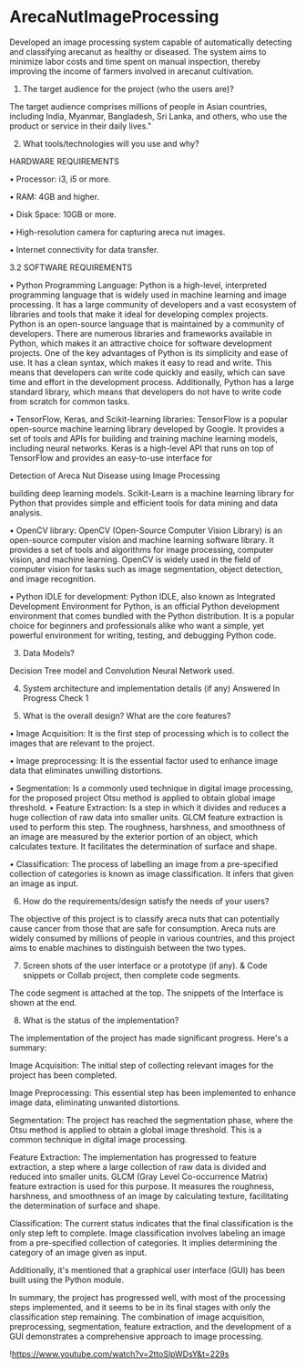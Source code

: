 # ArecaNutImageProcessing
Developed an image processing system capable of automatically detecting and classifying arecanut as healthy or diseased. The system aims to minimize labor costs and time spent on manual inspection, thereby improving the income of farmers involved in arecanut cultivation.
1) The target audience for the project (who the users are)?

The target audience comprises millions of people in Asian countries, including India, Myanmar, Bangladesh, Sri Lanka, and others, who use the product or service in their daily lives."

2) What tools/technologies will you use and why?

HARDWARE REQUIREMENTS

• Processor: i3, i5 or more.

• RAM: 4GB and higher.

• Disk Space: 10GB or more.

• High-resolution camera for capturing areca nut images.

• Internet connectivity for data transfer.

3.2 SOFTWARE REQUIREMENTS

• Python Programming Language: Python is a high-level, interpreted programming language that is widely used in machine learning and image processing. It has a large community of developers and a vast ecosystem of libraries and tools that make it ideal for developing complex projects. Python is an open-source language that is maintained by a community of developers. There are numerous libraries and frameworks available in Python, which makes it an attractive choice for software development projects. One of the key advantages of Python is its simplicity and ease of use. It has a clean syntax, which makes it easy to read and write. This means that developers can write code quickly and easily, which can save time and effort in the development process. Additionally, Python has a large standard library, which means that developers do not have to write code from scratch for common tasks.

• TensorFlow, Keras, and Scikit-learning libraries: TensorFlow is a popular open-source machine learning library developed by Google. It provides a set of tools and APIs for building and training machine learning models, including neural networks. Keras is a high-level API that runs on top of TensorFlow and provides an easy-to-use interface for

Detection of Areca Nut Disease using Image Processing

building deep learning models. Scikit-Learn is a machine learning library for Python that provides simple and efficient tools for data mining and data analysis.

• OpenCV library: OpenCV (Open-Source Computer Vision Library) is an open-source computer vision and machine learning software library. It provides a set of tools and algorithms for image processing, computer vision, and machine learning. OpenCV is widely used in the field of computer vision for tasks such as image segmentation, object detection, and image recognition.

• Python IDLE for development: Python IDLE, also known as Integrated Development Environment for Python, is an official Python development environment that comes bundled with the Python distribution. It is a popular choice for beginners and professionals alike who want a simple, yet powerful environment for writing, testing, and debugging Python code.

3) Data Models?

Decision Tree model and Convolution Neural Network used.

4) System architecture and implementation details (if any) Answered In Progress Check 1

5) What is the overall design? What are the core features?

• Image Acquisition: It is the first step of processing which is to collect the images that are relevant to the project.

• Image preprocessing: It is the essential factor used to enhance image data that eliminates unwilling distortions.

• Segmentation: Is a commonly used technique in digital image processing, for the proposed project Otsu method is applied to obtain global image threshold. • Feature Extraction: Is a step in which it divides and reduces a huge collection of raw data into smaller units. GLCM feature extraction is used to perform this step. The roughness, harshness, and smoothness of an image are measured by the exterior portion of an object, which calculates texture. It facilitates the determination of surface and shape.

• Classification: The process of labelling an image from a pre-specified collection of categories is known as image classification. It infers that given an image as input.

6) How do the requirements/design satisfy the needs of your users?

The objective of this project is to classify areca nuts that can potentially cause cancer from those that are safe for consumption. Areca nuts are widely consumed by millions of people in various countries, and this project aims to enable machines to distinguish between the two types.

7) Screen shots of the user interface or a prototype (if any). & Code snippets or Collab project, then complete code segments.

The code segment is attached at the top. The snippets of the Interface is shown at the end.

8) What is the status of the implementation?

The implementation of the project has made significant progress. Here's a summary:

Image Acquisition: The initial step of collecting relevant images for the project has been completed.

Image Preprocessing: This essential step has been implemented to enhance image data, eliminating unwanted distortions.

Segmentation: The project has reached the segmentation phase, where the Otsu method is applied to obtain a global image threshold. This is a common technique in digital image processing.

Feature Extraction: The implementation has progressed to feature extraction, a step where a large collection of raw data is divided and reduced into smaller units. GLCM (Gray Level Co-occurrence Matrix) feature extraction is used for this purpose. It measures the roughness, harshness, and smoothness of an image by calculating texture, facilitating the determination of surface and shape.

Classification: The current status indicates that the final classification is the only step left to complete. Image classification involves labeling an image from a pre-specified collection of categories. It implies determining the category of an image given as input.

Additionally, it's mentioned that a graphical user interface (GUI) has been built using the Python module.

In summary, the project has progressed well, with most of the processing steps implemented, and it seems to be in its final stages with only the classification step remaining. The combination of image acquisition, preprocessing, segmentation, feature extraction, and the development of a GUI demonstrates a comprehensive approach to image processing.


!https://www.youtube.com/watch?v=2ttoSlpWDsY&t=229s

